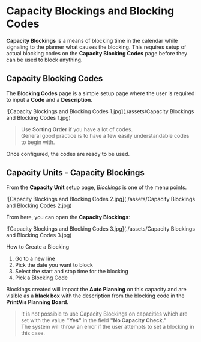 # Capacity Blockings and Blocking Codes

**Capacity Blockings** is a means of blocking time in the calendar while signaling to the planner what causes the blocking. This requires setup of actual blocking codes on the **Capacity Blocking Codes** page before they can be used to block anything.

## Capacity Blocking Codes

The **Blocking Codes** page is a simple setup page where the user is required to input a **Code** and a **Description**.

![Capacity Blockings and Blocking Codes 1.jpg](./assets/Capacity Blockings and Blocking Codes 1.jpg)

> Use **Sorting Order** if you have a lot of codes.  
> General good practice is to have a few easily understandable codes to begin with.

Once configured, the codes are ready to be used.

## Capacity Units - Capacity Blockings

From the **Capacity Unit** setup page, *Blockings* is one of the menu points.

![Capacity Blockings and Blocking Codes 2.jpg](./assets/Capacity Blockings and Blocking Codes 2.jpg)

From here, you can open the **Capacity Blockings**:

![Capacity Blockings and Blocking Codes 3.jpg](./assets/Capacity Blockings and Blocking Codes 3.jpg)

 How to Create a Blocking

1. Go to a new line  
2. Pick the date you want to block  
3. Select the start and stop time for the blocking  
4. Pick a Blocking Code  

Blockings created will impact the **Auto Planning** on this capacity and are visible as a **black box** with the description from the blocking code in the **PrintVis Planning Board**.

> It is not possible to use Capacity Blockings on capacities which are set with the value **"Yes"** in the field **"No Capacity Check."**  
> The system will throw an error if the user attempts to set a blocking in this case.
